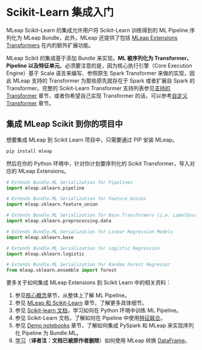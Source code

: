 # Scikit-Learn 集成入门
MLeap Scikit-Learn 的集成允许用户将 Scikit-Learn 训练得到的 ML Pipeline 序列化为 MLeap Bundle，此外，MLeap 还提供了包括 [MLeap Extensions Transformers](../core-concepts/transformers/support.md#扩展) 在内的额外扩展功能。

MLeap Scikit 的集成基于添加 Bundle 来实现。**ML 被序列化为 Transformer、Pipeline 以及特征单元**。必须要注意的是，因为核心执行引擎（Core Execution Engine）基于 Scala 语言来编写、参照原生 Spark Transformer 来做的实现，因此 MLeap 支持的 Transformer 为那些原先就存在于 Spark 或者扩展自 Spark 的 Transformer。完整的 Scikit-Learn Transformer 支持列表参见[支持的 Transformer](../core-concepts/transformers/support.md) 章节，或者你希望自己实现 Transformer 的话，可以参考[自定义 Transformer](../mleap-runtime/custom-transformer.md) 章节。

## 集成 MLeap Scikit 到你的项目中

想要集成 MLeap 到 Scikit Learn 项目中，只需要通过 PIP 安装 MLeap。

```bash
pip install mleap
```

然后在你的 Python 环境中，针对你计划要序列化的 Scikit Transformer，导入对应的 MLeap Extensions。

```python
# Extends Bundle.ML Serialization for Pipelines
import mleap.sklearn.pipeline

# Extends Bundle.ML Serialization for Feature Unions
import mleap.sklearn.feature_union

# Extends Bundle.ML Serialization for Base Transformers (i.e. LabelEncoder, Standard Scaler)
import mleap.sklearn.preprocessing.data

# Extends Bundle.ML Serialization for Linear Regression Models
import mleap.sklearn.base

# Extends Bundle.ML Serialization for Logistic Regression
import mleap.sklearn.logistic

# Extends Bundle.ML Serialization for Random Forest Regressor
from mleap.sklearn.ensemble import forest
```



更多关于如何集成 MLeap Extensions 到 Scikit Learn 中的相关资料：

   1. 参见[核心概念](../core-concepts/)章节，从整体上了解 ML Pipeline。
   2. 参见 [MLeap 和 Scikit-Learn](../scikit-learn/index.md) 章节，了解更多具体细节。
   3. 参见 [Scikit-learn 文档](http://scikit-learn.org/stable/modules/generated/sklearn.pipeline.Pipeline.html)，学习如何在 Python 环境中训练 ML Pipeline。
   4. 参见 Scikit-Learn 文档，了解如何在 Pipeline 中使用[特征联合](http://scikit-learn.org/stable/modules/generated/sklearn.pipeline.FeatureUnion.html)。
   5. 参见 [Demo notebooks](https://github.com/combust/mleap-demo/tree/master/notebooks) 章节，了解如何集成 PySpark 和 MLeap 来实现序列化 Pipeline 为 Bundle.ML。
   6. [学习](../basic/transofrm-leap-frame.md)（**译者注：文档已被原作者删除**）如何使用 MLeap 转换 [DataFrame](../core-concepts/data-frames/index.md)。

